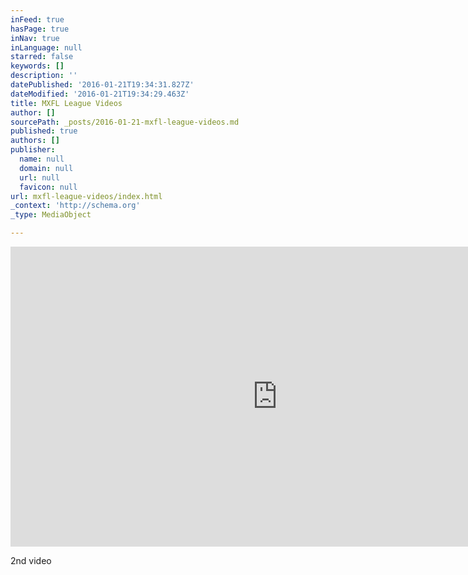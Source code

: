 ```yaml
---
inFeed: true
hasPage: true
inNav: true
inLanguage: null
starred: false
keywords: []
description: ''
datePublished: '2016-01-21T19:34:31.827Z'
dateModified: '2016-01-21T19:34:29.463Z'
title: MXFL League Videos
author: []
sourcePath: _posts/2016-01-21-mxfl-league-videos.md
published: true
authors: []
publisher:
  name: null
  domain: null
  url: null
  favicon: null
url: mxfl-league-videos/index.html
_context: 'http://schema.org'
_type: MediaObject

---
```

<iframe src="https://cdn.embedly.com/widgets/media.html?url=https%3A%2F%2Fwww.youtube.com%2Fwatch%3Fv%3DSJ9oAHZJ4iU%26feature%3Dyoutu.be&amp;src=http%3A%2F%2Fwww.youtube.com%2Fembed%2FSJ9oAHZJ4iU&amp;type=text%2Fhtml&amp;key=b7d04c9b404c499eba89ee7072e1c4f7&amp;schema=youtube" width="854" height="480" scrolling="no" frameborder="0" allowfullscreen="allowfullscreen" style=""></iframe>

2nd video